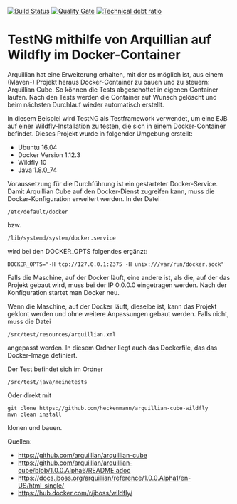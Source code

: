 [![Build Status](https://travis-ci.org/heckenmann/arquillian-cube-wildfly.svg?branch=master)](https://travis-ci.org/heckenmann/arquillian-cube-wildfly)
[![Quality Gate](https://sonarqube.com/api/badges/gate?key=de.heckenmann:arquillianCubeTest)](https://sonarqube.com/dashboard/index/de.heckenmann:arquillianCubeTest)
[![Technical debt ratio](https://sonarqube.com/api/badges/measure?key=de.heckenmann:arquillianCubeTest&metric=sqale_debt_ratio)](https://sonarqube.com/dashboard/index/de.heckenmann:arquillianCubeTest)

# TestNG mithilfe von Arquillian auf Wildfly im Docker-Container
Arquillian hat eine Erweiterung erhalten, mit der es möglich ist, aus einem (Maven-) Projekt heraus Docker-Container zu bauen und zu steuern: Arquillian Cube. So können die Tests abgeschottet in eigenen Container laufen. Nach den Tests werden die Container auf Wunsch gelöscht und beim nächsten Durchlauf wieder automatisch erstellt.

In diesem Beispiel wird TestNG als Testframework verwendet, um eine EJB auf einer Wildfly-Installation zu testen, die sich in einem Docker-Container befindet.
Dieses Projekt wurde in folgender Umgebung erstellt:

- Ubuntu 16.04
- Docker Version 1.12.3
- Wildfly 10
- Java 1.8.0_74

Voraussetzung für die Durchführung ist ein gestarteter Docker-Service. Damit Arquillian Cube auf den Docker-Dienst zugreifen kann, muss die Docker-Konfiguration erweitert werden. In der Datei

```
/etc/default/docker
```
bzw.
```
/lib/systemd/system/docker.service
```

wird bei den DOCKER_OPTS folgendes ergänzt:
```
DOCKER_OPTS="-H tcp://127.0.0.1:2375 -H unix:///var/run/docker.sock"
```

Falls die Maschine, auf der Docker läuft, eine andere ist, als die, auf der das Projekt gebaut wird, muss bei der IP 0.0.0.0 eingetragen werden. Nach der Konfiguration startet man Docker neu.

Wenn die Maschine, auf der Docker läuft, dieselbe ist, kann das Projekt geklont werden und ohne weitere Anpassungen gebaut werden. Falls nicht, muss die Datei
```
/src/test/resources/arquillian.xml
```
angepasst werden.
In diesem Ordner liegt auch das Dockerfile, das das Docker-Image definiert.

Der Test befindet sich im Ordner
```
/src/test/java/meinetests
```


Oder direkt mit
```
git clone https://github.com/heckenmann/arquillian-cube-wildfly
mvn clean install
```
klonen und bauen.



Quellen:

- https://github.com/arquillian/arquillian-cube
- https://github.com/arquillian/arquillian-cube/blob/1.0.0.Alpha6/README.adoc
- https://docs.jboss.org/arquillian/reference/1.0.0.Alpha1/en-US/html_single/
- https://hub.docker.com/r/jboss/wildfly/
